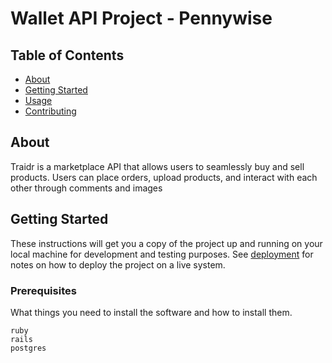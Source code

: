 # Wallet API Project - Pennywise

## Table of Contents
+ [About](#about)
+ [Getting Started](#getting_started)
+ [Usage](#usage)
+ [Contributing](../CONTRIBUTING.md)

## About <a name = "about"></a>
Traidr is a marketplace API that allows users to seamlessly buy and sell products. Users can place orders, upload products, and interact with each other through comments and images

## Getting Started <a name = "getting_started"></a>
These instructions will get you a copy of the project up and running on your local machine for development and testing purposes. See [deployment](#deployment) for notes on how to deploy the project on a live system.

### Prerequisites

What things you need to install the software and how to install them.

```
ruby 
rails
postgres
```

<!-- ### Installing -->

<!-- A step by step series of examples that tell you how to get a development env running. -->

<!-- Say what the step will be -->

<!-- ``` -->
<!-- Give the example -->
<!-- ``` -->

<!-- And repeat -->

<!-- ``` -->
<!-- until finished -->
<!-- ``` -->

<!-- End with an example of getting some data out of the system or using it for a little demo. -->

<!-- ## Usage <a name = "usage"></a> -->

<!-- Add notes about how to use the system. -->
